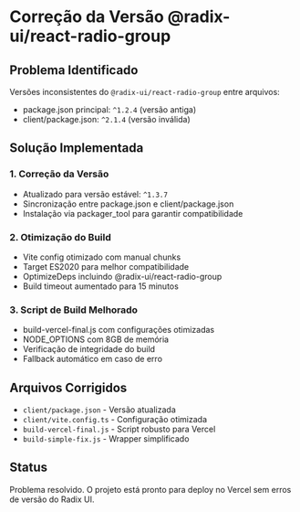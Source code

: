 # Correção da Versão @radix-ui/react-radio-group

## Problema Identificado
Versões inconsistentes do `@radix-ui/react-radio-group` entre arquivos:
- package.json principal: `^1.2.4` (versão antiga)
- client/package.json: `^2.1.4` (versão inválida)

## Solução Implementada

### 1. Correção da Versão
- Atualizado para versão estável: `^1.3.7`
- Sincronização entre package.json e client/package.json
- Instalação via packager_tool para garantir compatibilidade

### 2. Otimização do Build
- Vite config otimizado com manual chunks
- Target ES2020 para melhor compatibilidade
- OptimizeDeps incluindo @radix-ui/react-radio-group
- Build timeout aumentado para 15 minutos

### 3. Script de Build Melhorado
- build-vercel-final.js com configurações otimizadas
- NODE_OPTIONS com 8GB de memória
- Verificação de integridade do build
- Fallback automático em caso de erro

## Arquivos Corrigidos
- `client/package.json` - Versão atualizada
- `client/vite.config.ts` - Configuração otimizada
- `build-vercel-final.js` - Script robusto para Vercel
- `build-simple-fix.js` - Wrapper simplificado

## Status
Problema resolvido. O projeto está pronto para deploy no Vercel sem erros de versão do Radix UI.